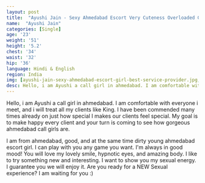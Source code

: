 ```yaml
---
layout: post
title:  "Ayushi Jain - Sexy Ahmedabad Escort Very Cuteness Overloaded Girl"
name:  "Ayushi Jain"
categories: [Single]
age: '23'
weight: '51'
height: '5.2'
chest: '34'
waist: '32'
hip: '36'
language: Hindi & English
region: India
img: [ayushi-jain-sexy-ahmedabad-escort-girl-best-service-provider.jpg,ayushi-jain-hot-bobs-ahmedabad-call-girl.jpg,hot-sexy-body-ayushi-jain-call-girl-sohanisharma.jpg,ayushi-jain-look-like-sunny-leone-hot-call-girl.jpg,ayushi-jain-sexy-ahmedabad-escort-very-beautyfull-girl.jpg,sexy-ahmedabad-escort-very-cuteness-overloaded-girl-ayushi-jain.jpg,ayushi-jain-sexy-figger-call-girl-ahmedabad.jpg,sexy-figger-girl-call-girl-ahmedabad-ayushi-jain.jpg,ayushi-jain-very-sexy-girl-ahmedabad-escort-independent.jpg,ayushi-jain-hot-luck-sexy-escorts-girl-sohanisharma.jpg]
desc: Hello, i am Ayushi a call girl in ahmedabad. I am comfortable with everyone i meet, and i will treat all my clients like King. I have been commended many times already on just how special I makes our clients feel special. My goal is to make happy every client and your turn is coming to see how gorgeous ahmedabad call girls are.
---
```




<p>Hello, i am Ayushi a call girl in ahmedabad. I am comfortable with everyone i meet, and i will treat all my clients like King. I have been commended many times already on just how special I makes our clients feel special. My goal is to make happy every client and your turn is coming to see how gorgeous ahmedabad call girls are.</p>

<p>I am from ahmedabad, good, and at the same time dirty young ahmedabad escort girl. I can play with you any game you want. I'm always in good mood! You will love my lovely smile, hypnotic eyes, and amazing body. I like to try something new and interesting. I want to show you my sexual energy. I guarantee you we will enjoy it. Are you ready for a NEW Sexual experience? I am waiting for you :)</p>
